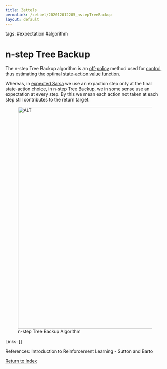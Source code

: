 ```yaml
---
title: Zettels
permalink: /zettel/202012012205_nstepTreeBackup
layout: default
---
```

tags: #expectation #algorithm

# n-step Tree Backup

The n-step Tree Backup algorithm is an [off-policy](202011301312_offPolicyMethods) method 
used for [control](TODO), thus estimating the optimal [state-action value function](202011221903_actionValueFunction).

Whereas, in [expected Sarsa](202011302147_expectedSarsa) we use an expaction 
step only at the final state-action choice, in n-step Tree Backup, we in some sense 
use an expectation at every step. By this we mean each action not taken at each step 
still contributes to the return target.

<figure>
  <img src="/zettel/Images/ReinforcementLearning/NStepTreeBackupQ.png"
     alt="ALT"
     class="centerImage"
     style="width: 700px;" />
  <figcaption> n-step Tree Backup Algorithm </figcaption>     
</figure>

Links: []

References: Introduction to Reinforcement Learning - Sutton and Barto

[Return to Index](index)
